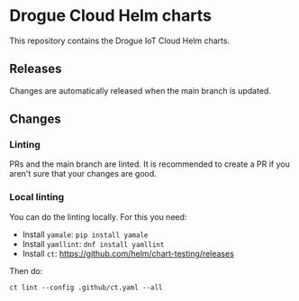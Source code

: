 # Drogue Cloud Helm charts

This repository contains the Drogue IoT Cloud Helm charts.

## Releases

Changes are automatically released when the main branch is updated.

## Changes

### Linting

PRs and the main branch are linted. It is recommended to create a PR if you aren't sure that your changes are good.

### Local linting

You can do the linting locally. For this you need:

* Install `yamale`: `pip install yamale`
* Install `yamllint`: `dnf install yamllint`
* Install `ct`: https://github.com/helm/chart-testing/releases

Then do:

    ct lint --config .github/ct.yaml --all
